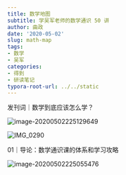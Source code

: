 ```yaml
---
title: 数学地图
subtitle: 学吴军老师的数学通识 50 讲
author: 曲政
date: '2020-05-02'
slug: math-map
tags:
- 数学
- 吴军
categories:
- 得到
- 研读笔记
typora-root-url: ../../static
---
```


发刊词｜数学到底应该怎么学？

![image-20200502225129649](/images/2020-05-02-%E6%95%B0%E5%AD%A6%E5%9C%B0%E5%9B%BE//image-20200502225129649.png)

![IMG_0290](/images/2020-05-02-%E6%95%B0%E5%AD%A6%E5%9C%B0%E5%9B%BE/IMG_0290.JPG)

01｜导论：数学通识课的体系和学习攻略

![image-20200502225055476](/images/2020-05-02-%E6%95%B0%E5%AD%A6%E5%9C%B0%E5%9B%BE//image-20200502225055476.png)